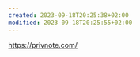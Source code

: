 ```yaml
---
created: 2023-09-18T20:25:38+02:00
modified: 2023-09-18T20:25:55+02:00
---
```


<https://privnote.com/>
